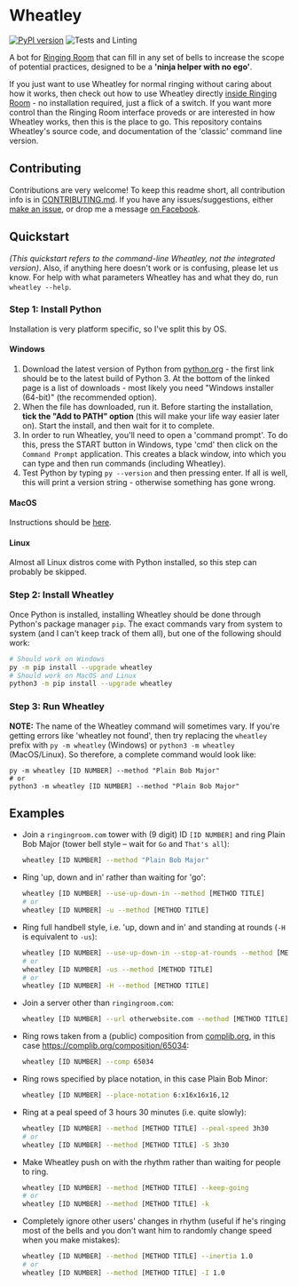 # Wheatley

[![PyPI version](https://badge.fury.io/py/wheatley.svg)](https://badge.fury.io/py/wheatley)
![Tests and Linting](https://github.com/Kneasle/wheatley/workflows/Tests%20and%20Linting/badge.svg)

A bot for [Ringing Room](https://ringingroom.com/) that can fill in any set of bells to increase the
scope of potential practices, designed to be a **'ninja helper with no ego'**.

If you just want to use Wheatley for normal ringing without caring about how it works, then check
out how to use Wheatley directly [inside Ringing Room](https://ringingroom.com/help#wheatley) - no
installation required, just a flick of a switch.  If you want more control than the Ringing Room
interface proveds or are interested in how Wheatley works, then this is the place to go.  This
repository contains Wheatley's source code, and documentation of the 'classic' command line version.

## Contributing

Contributions are very welcome!  To keep this readme short, all contribution info is in
[CONTRIBUTING.md](CONTRIBUTING.md).  If you have any issues/suggestions, either [make an
issue](https://github.com/kneasle/wheatley/issues/new), or drop me a message [on
Facebook](https://www.facebook.com/kneasle.wh.71).

## Quickstart

_(This quickstart refers to the command-line Wheatley, not the integrated version)_.  Also, if
anything here doesn't work or is confusing, please let us know.  For help with what parameters
Wheatley has and what they do, run `wheatley --help`.

### Step 1: Install Python

Installation is very platform specific, so I've split this by OS.

#### Windows

1. Download the latest version of Python from
   [python.org](https://www.python.org/downloads/windows/) - the first link should be to the latest
   build of Python 3. At the bottom of the linked page is a list of downloads - most likely you need
   "Windows installer (64-bit)" (the recommended option).
2. When the file has downloaded, run it.  Before starting the installation, **tick the "Add to
   PATH" option** (this will make your life way easier later on).  Start the install, and then wait
   for it to complete.
3. In order to run Wheatley, you'll need to open a 'command prompt'.  To do this, press the START
   button in Windows, type 'cmd' then click on the `Command Prompt` application.  This creates a
   black window, into which you can type and then run commands (including Wheatley).
4. Test Python by typing `py --version` and then pressing enter.  If all is well, this will print a
   version string - otherwise something has gone wrong.

#### MacOS

Instructions should be [here](https://docs.python-guide.org/starting/install3/osx/).

#### Linux

Almost all Linux distros come with Python installed, so this step can probably be skipped.

### Step 2: Install Wheatley

Once Python is installed, installing Wheatley should be done through Python's package manager `pip`.
The exact commands vary from system to system (and I can't keep track of them all), but one of the
following should work:

```bash
# Should work on Windows
py -m pip install --upgrade wheatley
# Should work on MacOS and Linux
python3 -m pip install --upgrade wheatley
```

### Step 3: Run Wheatley

**NOTE:** The name of the Wheatley command will sometimes vary.  If you're getting errors like
'wheatley not found', then try replacing the `wheatley` prefix with `py -m wheatley` (Windows) or
`python3 -m wheatley` (MacOS/Linux).  So therefore, a complete command would look like:
```
py -m wheatley [ID NUMBER] --method "Plain Bob Major"
# or 
python3 -m wheatley [ID NUMBER] --method "Plain Bob Major"
```

## Examples

*   Join a `ringingroom.com` tower with (9 digit) ID `[ID NUMBER]` and ring Plain Bob Major (tower
    bell style – wait for `Go` and `That's all`):
    ```bash
    wheatley [ID NUMBER] --method "Plain Bob Major"
    ```

*   Ring 'up, down and in' rather than waiting for 'go':
    ```bash
    wheatley [ID NUMBER] --use-up-down-in --method [METHOD TITLE]
    # or
    wheatley [ID NUMBER] -u --method [METHOD TITLE]
    ```

*   Ring full handbell style, i.e. 'up, down and in' and standing at rounds (`-H` is
    equivalent to `-us`):
    ```bash
    wheatley [ID NUMBER] --use-up-down-in --stop-at-rounds --method [METHOD TITLE]
    # or
    wheatley [ID NUMBER] -us --method [METHOD TITLE]
    # or
    wheatley [ID NUMBER] -H --method [METHOD TITLE]
    ```

*   Join a server other than `ringingroom.com`:

    <!--- doctest-ignore -->
    ```bash
    wheatley [ID NUMBER] --url otherwebsite.com --method [METHOD TITLE]
    ```

*   Ring rows taken from a (public) composition from [complib.org](http://complib.org/), in this
    case https://complib.org/composition/65034:
    ```bash
    wheatley [ID NUMBER] --comp 65034
    ```

*   Ring rows specified by place notation, in this case Plain Bob Minor:
    ```bash
    wheatley [ID NUMBER] --place-notation 6:x16x16x16,12
    ```

*   Ring at a peal speed of 3 hours 30 minutes (i.e. quite slowly):
    ```bash
    wheatley [ID NUMBER] --method [METHOD TITLE] --peal-speed 3h30
    # or
    wheatley [ID NUMBER] --method [METHOD TITLE] -S 3h30
    ```

*   Make Wheatley push on with the rhythm rather than waiting for people to ring.
    ```bash
    wheatley [ID NUMBER] --method [METHOD TITLE] --keep-going
    # or
    wheatley [ID NUMBER] --method [METHOD TITLE] -k
    ```

*   Completely ignore other users' changes in rhythm (useful if he's ringing most of
    the bells and you don't want him to randomly change speed when you make mistakes):
    ```bash
    wheatley [ID NUMBER] --method [METHOD TITLE] --inertia 1.0
    # or
    wheatley [ID NUMBER] --method [METHOD TITLE] -I 1.0
    ```
